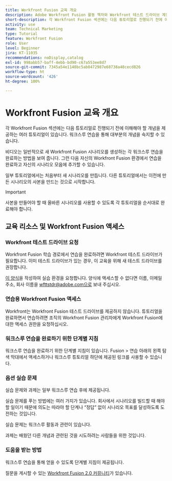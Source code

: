 ```yaml
---
title: Workfront Fusion 교육 개요
description: Adobe Workfront Fusion 활동 책자와 Workfront 테스트 드라이브 계정을 얻는 방법을 알아봅니다.
short-description: 각 Workfront Fusion 섹션에는 다음 튜토리얼로 진행되기 전에 이해해야 할 개념을 제공하는 여러 튜토리얼이 있습니다.
activity: use
team: Technical Marketing
type: Tutorial
feature: Workfront Fusion
role: User
level: Beginner
jira: KT-11035
recommendations: noDisplay,catalog
exl-id: 998abb57-baff-4ebb-bd90-c67a553ee8d7
source-git-commit: 7345a54e1148bc5ab8472987e68738a48cecd826
workflow-type: ht
source-wordcount: '426'
ht-degree: 100%

---
```


# Workfront Fusion 교육 개요

각 Workfront Fusion 섹션에는 다음 튜토리얼로 진행되기 전에 이해해야 할 개념을 제공하는 여러 튜토리얼이 있습니다. 워크스루 연습을 통해 대부분의 개념을 숙지할 수 있습니다.

비디오는 일반적으로 새 Workfront Fusion 시나리오를 생성하는 각 워크스루 연습을 완료하는 방법을 보여 줍니다. 그런 다음 자신의 Workfront Fusion 환경에서 연습을 완료하고 자신의 시나리오 모음에 추가할 수 있습니다.

일부 튜토리얼에서는 처음부터 새 시나리오를 만듭니다. 다른 튜토리얼에서는 이전에 만든 시나리오의 사본을 만드는 것으로 시작합니다.

>[!IMPORTANT]
>
>사본을 만들어야 할 때 올바른 시나리오를 사용할 수 있도록 각 튜토리얼을 순서대로 완료해야 합니다.

## 교육 리소스 및 Workfront Fusion 액세스

### Workfront 테스트 드라이브 요청

Workfront Fusion 학습 경로에서 연습을 완료하려면 Workfront 테스트 드라이브가 필요합니다. 이미 테스트 드라이브가 있는 경우, 이 교육을 위해 새 테스트 드라이브를 권장합니다.

[이 양식](https://forms.office.com/r/f1J8HRGrNY)을 작성하여 실습 환경을 요청합니다. 양식에 액세스할 수 없다면 이름, 이메일 주소, 회사 이름을 wfttstdr@adobe.com으로 보내 주십시오.

### 연습용 Workfront Fusion 액세스

Workfront는 Workfront Fusion 테스트 드라이브를 제공하지 않습니다. 튜토리얼을 완료하면서 연습하려면 조직의 Workfront Fusion 관리자에게 Workfront Fusion에 대한 액세스 권한을 요청하십시오.

### 워크스루 연습을 완료하기 위한 단계별 지침

워크스루 연습을 완료하기 위한 단계별 지침이 있습니다. Fusion > 연습 아래의 왼쪽 탐색 막대에서 액세스하거나 워크스루 튜토리얼 하단에 제공된 링크를 사용할 수 있습니다.

### 옵션 실습 문제

실습 문제와 과제는 일부 워크스루 연습 후에 제공됩니다.

실습 문제를 푸는 방법에는 여러 가지가 있습니다. 회사에서 시나리오를 빌드할 때 해야 할 일이기 때문에 의도는 따라야 할 단계나 “정답” 없이 시나리오 목표를 달성하도록 도전하는 것입니다.

실습 문제는 워크스루 활동과 관련이 있습니다.

과제는 배웠던 다른 개념과 관련된 것을 시도하려는 사람들을 위한 것입니다.

### 도움을 받는 방법

워크스루 연습을 통해 얻을 수 있도록 단계별 지침이 제공됩니다.

질문을 게시할 수 있는 [Workfront Fusion 2.0 커뮤니티](https://experienceleaguecommunities.adobe.com/t5/workfront-fusion-2-0/ct-p/workfront-fusion-2)가 있습니다.
